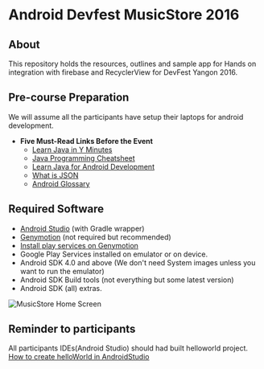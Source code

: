 Android Devfest MusicStore 2016
============================

About
-----

This repository holds the resources, outlines and sample app for Hands on integration with firebase and RecyclerView for DevFest Yangon 2016.


Pre-course Preparation
----------------------

We will assume all the participants have setup their laptops for android development.

* **Five Must-Read Links Before the Event**
  + [Learn Java in Y Minutes](http://learnxinyminutes.com/docs/java/)
  + [Java Programming Cheatsheet](http://introcs.cs.princeton.edu/java/11cheatsheet/)
  + [Learn Java for Android Development](http://code.tutsplus.com/series/learn-java-for-android-development--mobile-22888)
  + [What is JSON](http://json.org/)
  + [Android Glossary](https://developer.android.com/guide/appendix/glossary.html)


Required Software
----------------------

* [Android Studio](https://developer.android.com/sdk/installing/studio.html) (with Gradle wrapper)
* [Genymotion](http://www.genymotion.com/) (not required but recommended)
* [Install play services on Genymotion](https://inthecheesefactory.com/blog/how-to-install-google-services-on-genymotion/en)
* Google Play Services installed on emulator or on device.
* Android SDK 4.0 and above (We don't need System images unless you want to run the emulator)
* Android SDK Build tools (not everything but some latest version)
* Android SDK (all) extras.

![MusicStore Home Screen](https://raw.githubusercontent.com/winhtaikaung/MusicStore/master/screenshot.png)

Reminder to participants
----------------------

All participants IDEs(Android Studio) should had built helloworld project.
[How to create helloWorld in AndroidStudio](http://www.techotopia.com/index.php/Creating_an_Example_Android_App_in_Android_Studio)